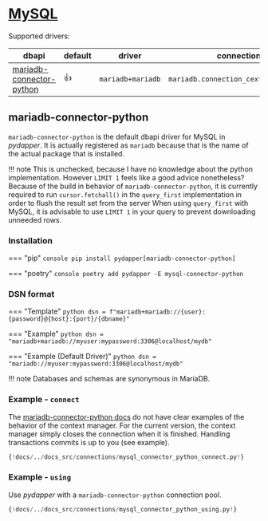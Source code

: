 # [MySQL](https://www.mysql.com/)
Supported drivers:

| dbapi                                                                    | default    | driver            | connection class                           |
|--------------------------------------------------------------------------|------------|-------------------|--------------------------------------------|
| [mariadb-connector-python](https://dev.mysql.com/doc/connector-python/en/) | :thumbsup: | `mariadb+mariadb` | `mariadb.connection_cext.CMySQLConnection` |

## mariadb-connector-python
`mariadb-connector-python` is the default dbapi driver for MySQL in *pydapper*.  It is actually registered as `mariadb`
because that is the name of the actual package that is installed.

!!! note
    This is unchecked, because I have no knowledge about the python implementation. However `LIMIT 1` feels like a good
    advice nonetheless?
    Because of the build in behavior of `mariadb-connector-python`, it is currently required to run `cursor.fetchall()`
    in the `query_first` implementation in order to flush the result set from the server 
    When using `query_first` with MySQL, it is advisable to use `LIMIT 1` in your query to prevent downloading
    unneeded rows.

### Installation
=== "pip"
    ```console
    pip install pydapper[mariadb-connector-python]
    ```

=== "poetry"
    ```console
    poetry add pydapper -E mysql-connector-python
    ```

### DSN format
=== "Template"
    ```python
    dsn = f"mariadb+mariadb://{user}:{password}@{host}:{port}/{dbname}"
    ```

=== "Example"
    ```python
    dsn = "mariadb+mariadb://myuser:mypassword:3306@localhost/mydb"
    ```

=== "Example (Default Driver)"
    ```python
    dsn = "mariadb://myuser:mypassword:3306@localhost/mydb"
    ```

!!! note
    Databases and schemas are synonymous in MariaDB.

### Example - `connect`
The [mariadb-connector-python docs](https://github.com/mysql/mysql-connector-python/blob/90eaeca65a6bbfc1fd9218aad5303957798215c3/lib/mysql/connector/abstracts.py#L142) 
do not have clear examples of the behavior of the context manager.  For the current version, the context manager 
simply closes the connection when it is finished.  Handling transactions commits is up to you (see example).
```python
{!docs/../docs_src/connections/mysql_connector_python_connect.py!}
```

### Example - `using`
Use *pydapper* with a `mariadb-connector-python` connection pool.
```python
{!docs/../docs_src/connections/mysql_connector_python_using.py!}
```


